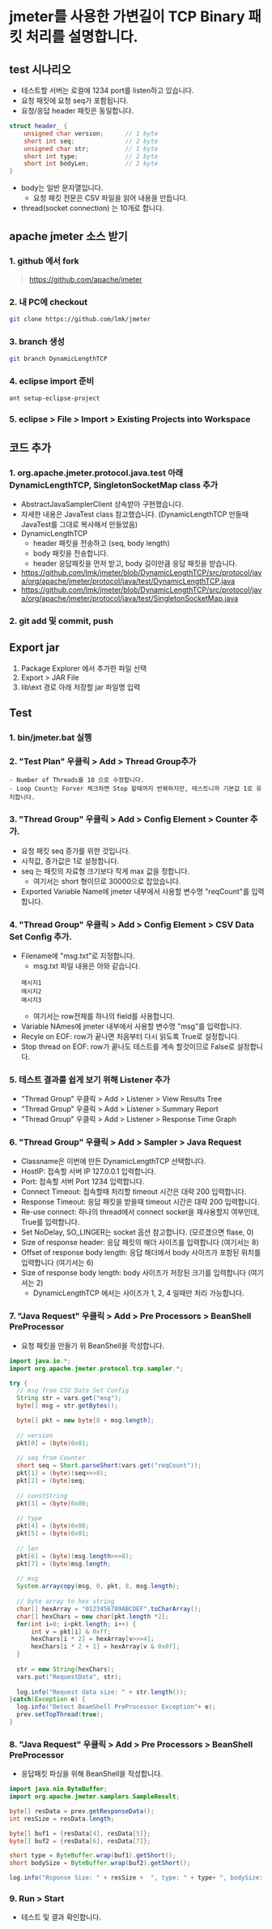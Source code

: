 # jmeter를 사용한 가변길이 TCP Binary 패킷 처리를 설명합니다.

## test 시나리오
- 테스트할 서버는 로컬에 1234 port를 listen하고 있습니다.
- 요청 패킷에 요청 seq가 포함됩니다.
- 요청/응답 header 패킷은 동일합니다.
```c++
struct header_ {
    unsigned char version;      // 1 byte
    short int seq;              // 2 byte
    unsigned char str;          // 1 byte
    short int type;             // 2 byte
    short int bodyLen;          // 2 byte
}
```
- body는 일반 문자열입니다.
  - 요청 패킷 전문은 CSV 파일을 읽어 내용을 만듭니다.
- thread(socket connection) 는 10개로 합니다.

## apache jmeter 소스 받기
### 1. github 에서 fork
> https://github.com/apache/jmeter
### 2. 내 PC에 checkout
```bash
git clone https://github.com/lmk/jmeter
```
### 3. branch 생성
```bash
git branch DynamicLengthTCP
```
### 4. eclipse import 준비
```bash
ant setup-eclipse-project
```
### 5. eclipse > File > Import > Existing Projects into Workspace

## 코드 추가
### 1. org.apache.jmeter.protocol.java.test 아래 DynamicLengthTCP, SingletonSocketMap class 추가
  - AbstractJavaSamplerClient 상속받아 구현했습니다.
  - 자세한 내용은 JavaTest class 참고했습니다. (DynamicLengthTCP 만들때 JavaTest를 그대로 복사해서 만들었음)
  - DynamicLengthTCP
    - header 패킷을 전송하고 (seq, body length)
    - body 패킷을 전송합니다.
    - header 응답패킷을 먼저 받고, body 길이만큼 응답 패킷을 받습니다. 
  - https://github.com/lmk/jmeter/blob/DynamicLengthTCP/src/protocol/java/org/apache/jmeter/protocol/java/test/DynamicLengthTCP.java
  - https://github.com/lmk/jmeter/blob/DynamicLengthTCP/src/protocol/java/org/apache/jmeter/protocol/java/test/SingletonSocketMap.java
### 2. git add 및 commit, push

## Export jar
1. Package Explorer 에서 추가한 파일 선택
2. Export > JAR File
3. lib\ext 경로 아래 저장할 jar 파일명 입력

## Test
### 1. bin/jmeter.bat 실행
### 2. "Test Plan" 우클릭 > Add > Thread Group추가 
    - Number of Threads를 10 으로 수정합니다.
    - Loop Count는 Forver 체크하면 Stop 할때까지 반복하지만, 테스트니까 기본값 1로 유지합니다.
### 3. "Thread Group" 우클릭 > Add > Config Element > Counter 추가.
  - 요청 패킷 seq 증가를 위한 것입니다.
  - 시작값, 증가값은 1로 설정합니다.
  - seq 는 패킷의 자료형 크기보다 작게 max 값을 정합니다.
    - 여기서는 short 형이므로 30000으로 잡았습니다.
  - Exported Variable Name에 jmeter 내부에서 사용할 변수명 "reqCount"를 입력합니다.
### 4. "Thread Group" 우클릭 > Add > Config Element > CSV Data Set Config 추가.
  - Filename에 "msg.txt"로 지정합니다.
    - msg.txt 파일 내용은 아와 같습니다.
    ```text
    메시지1
    메시지2
    메시지3
    ```
    - 여기서는 row전체를 하나의 field를 사용합니다. 
  - Variable NAmes에 jmeter 내부에서 사용할 변수명 "msg"를 입력합니다.
  - Recyle on EOF: row가 끝나면 처음부터 다시 읽도록 True로 설정합니다.
  - Stop thread on EOF: row가 끝나도 테스트를 계속 할것이므로 False로 설정합니다.
### 5. 테스트 결과를 쉽게 보기 위해 Listener 추가
  - "Thread Group" 우클릭 > Add > Listener > View Results Tree
  - "Thread Group" 우클릭 > Add > Listener > Summary Report
  - "Thread Group" 우클릭 > Add > Listener > Response Time Graph
### 6. "Thread Group" 우클릭 > Add > Sampler > Java Request 
  - Classname은 이번에 만든 DynamicLengthTCP 선택합니다.
  - HostIP: 접속할 서버 IP 127.0.0.1 입력합니다.
  - Port: 접속할 서버 Port 1234 입력합니다.
  - Connect Timeout: 접속할때 처리할 timeout 시간은 대략 200 입력합니다.
  - Response Timeout: 응답 패킷을 받을때 timeout 시간은 대략 200 입력합니다.
  - Re-use connect: 하나의 thread에서 connect socket을 재사용할지 여부인데, True를 입력합니다.
  - Set NoDelay, SO_LINGER는 socket 옵션 참고합니다. (모르겠으면 flase, 0)
  - Size of response header: 응답 패킷의 해더 사이즈를 입력합니다 (여기서는 8)
  - Offset of response body length: 응답 해더에서 body 사이즈가 포함된 위치를 입력합니다 (여기서는 6) 
  - Size of response body length: body 사이즈가 저장된 크기를 입력합니다 (여기서는 2)
    - DynamicLengthTCP 에서는 사이즈가 1, 2, 4 일때만 처리 가능합니다.
### 7. "Java Request" 우클릭 > Add > Pre Processors > BeanShell PreProcessor
  - 요청 패킷을 만들기 위 BeanShell을 작성합니다.
  ```java
import java.io.*;
import org.apache.jmeter.protocol.tcp.sampler.*;

try {
	// msg from CSV Data Set Config
	String str = vars.get("msg");
	byte[] msg = str.getBytes();

	byte[] pkt = new byte[8 + msg.length];
	
	// version
	pkt[0] = (byte)0x01;
	
	// seq from Counter
	short seq = Short.parseShort(vars.get("reqCount"));
	pkt[1] = (byte)(seq>>>8);
	pkt[2] = (byte)seq;
	
	// constString
	pkt[3] = (byte)0x00;
	
	// type
	pkt[4] = (byte)0x00;
	pkt[5] = (byte)0x01;
	
	// len
	pkt[6] = (byte)(msg.length>>>8);
	pkt[7] = (byte)msg.length;
	
	// msg
	System.arraycopy(msg, 0, pkt, 8, msg.length);
	
	// byte array to hex string
	char[] hexArray = "0123456789ABCDEF".toCharArray();
	char[] hexChars = new char[pkt.length *2];
	for(int i=0; i<pkt.length; i++) {
		int v = pkt[i] & 0xff;
		hexChars[i * 2] = hexArray[v>>>4];
		hexChars[i * 2 + 1] = hexArray[v & 0x0f];
	}
	
	str = new String(hexChars);
	vars.put("RequestData", str);
	
	log.info("Request data size: " + str.length());
}catch(Exception e) {
	log.info("Detect BeamShell PreProcessor Exception"+ e);
	prev.setTopThread(true);
}

  ```
### 8. "Java Request" 우클릭 > Add > Pre Processors > BeanShell PreProcessor
  - 응답패킷 파싱을 위해 BeanShell을 작성합니다.
  ```java
import java.nio.ByteBuffer;
import org.apache.jmeter.samplers.SampleResult;

byte[] resData = prev.getResponseData();
int resSize = resData.length;

byte[] buf1 = {resData[4], resData[5]};
byte[] buf2 = {resData[6], resData[7]};

short type = ByteBuffer.wrap(buf1).getShort();
short bodySize = ByteBuffer.wrap(buf2).getShort();

log.info("Rsponse Size: " + resSize +  ", type: " + type+ ", bodySize: " + bodySize);

  ```

 ### 9. Run > Start
   - 테스트 및 결과 확인합니다.
   
